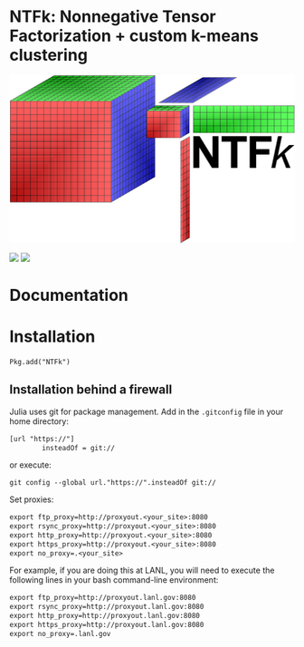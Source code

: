 NTFk: Nonnegative Tensor Factorization + custom k-means clustering
===============

![logo](./logo/ntfk-logo.png)

[![][gitlab-img]][gitlab-url] [![][codecov-img]][codecov-url]

[gitlab-img]: https://gitlab.com/TensorFactorization/NTFk.jl/badges/master/pipeline.svg
[gitlab-url]: https://gitlab.com/TensorFactorization/NTFk.jl/pipelines

[codecov-img]: https://gitlab.com/TensorFactorization/NTFk.jl/badges/master/coverage.svg
[codecov-url]: https://gitlab.com/TensorFactorization/NTFk.jl

Documentation
===============


Installation
============

```
Pkg.add("NTFk")
```

Installation behind a firewall
------------------------------

Julia uses git for package management. Add in the `.gitconfig` file in your home directory:

```
[url "https://"]
        insteadOf = git://
```

or execute:

```
git config --global url."https://".insteadOf git://
```

Set proxies:

```
export ftp_proxy=http://proxyout.<your_site>:8080
export rsync_proxy=http://proxyout.<your_site>:8080
export http_proxy=http://proxyout.<your_site>:8080
export https_proxy=http://proxyout.<your_site>:8080
export no_proxy=.<your_site>
```

For example, if you are doing this at LANL, you will need to execute the
following lines in your bash command-line environment:

```
export ftp_proxy=http://proxyout.lanl.gov:8080
export rsync_proxy=http://proxyout.lanl.gov:8080
export http_proxy=http://proxyout.lanl.gov:8080
export https_proxy=http://proxyout.lanl.gov:8080
export no_proxy=.lanl.gov
```
